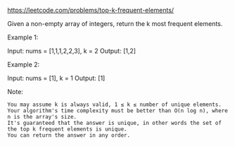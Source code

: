 https://leetcode.com/problems/top-k-frequent-elements/

Given a non-empty array of integers, return the k most frequent elements.

Example 1:

Input: nums = [1,1,1,2,2,3], k = 2
Output: [1,2]

Example 2:

Input: nums = [1], k = 1
Output: [1]

Note:

    You may assume k is always valid, 1 ≤ k ≤ number of unique elements.
    Your algorithm's time complexity must be better than O(n log n), where n is the array's size.
    It's guaranteed that the answer is unique, in other words the set of the top k frequent elements is unique.
    You can return the answer in any order.

